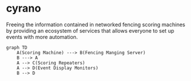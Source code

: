 # cyrano

Freeing the information contained in networked fencing scoring machines by providing
an ecosystem of services that allows everyone to set up events with more automation.

```mermaid
graph TD
    A(Scoring Machine) ---> B(Fencing Manging Server)
    B ---> A
    A --> C(Scoring Repeaters)
    A --> D(Event Display Monitors)
    B --> D
 ```
